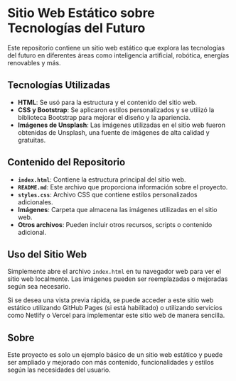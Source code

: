 # Sitio Web Estático sobre Tecnologías del Futuro

Este repositorio contiene un sitio web estático que explora las tecnologías del futuro en diferentes áreas como inteligencia artificial, robótica, energías renovables y más.

## Tecnologías Utilizadas

- **HTML**: Se usó para la estructura y el contenido del sitio web.
- **CSS y Bootstrap**: Se aplicaron estilos personalizados y se utilizó la biblioteca Bootstrap para mejorar el diseño y la apariencia.
- **Imágenes de Unsplash**: Las imágenes utilizadas en el sitio web fueron obtenidas de Unsplash, una fuente de imágenes de alta calidad y gratuitas.

## Contenido del Repositorio

- **`index.html`**: Contiene la estructura principal del sitio web.
- **`README.md`**: Este archivo que proporciona información sobre el proyecto.
- **`styles.css`**: Archivo CSS que contiene estilos personalizados adicionales.
- **Imágenes**: Carpeta que almacena las imágenes utilizadas en el sitio web.
- **Otros archivos**: Pueden incluir otros recursos, scripts o contenido adicional.

## Uso del Sitio Web

Simplemente abre el archivo `index.html` en tu navegador web para ver el sitio web localmente. Las imágenes pueden ser reemplazadas o mejoradas según sea necesario.

Si se desea una vista previa rápida, se puede acceder a este sitio web estático utilizando GitHub Pages (si está habilitado) o utilizando servicios como Netlify o Vercel para implementar este sitio web de manera sencilla.

## Sobre

Este proyecto es solo un ejemplo básico de un sitio web estático y puede ser ampliado y mejorado con más contenido, funcionalidades y estilos según las necesidades del usuario.
